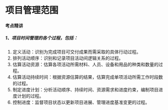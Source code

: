 # 项目管理范围

#### 考点精讲

##### 1、项目时间管理的各个过程，包括：

1. 定义活动：识别为完成项目可交付成果而需采取的具体行动过程。
2. 排列活动顺序：识别和记录项目活动间逻辑关系的过程。
3. 估算活动资源：估算各项活动所需材料、人员、设备和用品的种类和数量的过程。
4. 估算活动持续时间：根据资源估算的结果，估算完成单项活动所需工作时段数的过程。
5. 制定进度计划：分析活动顺序、持续时间、资源需求和进度约束，编制项目进度计划的过程。
6. 控制进度：监督项目状态以更新项目进展、管理进度基准变更的过程。



